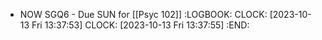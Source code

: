 - NOW SGQ6 - Due SUN for [[Psyc 102]]
  :LOGBOOK:
  CLOCK: [2023-10-13 Fri 13:37:53]
  CLOCK: [2023-10-13 Fri 13:37:55]
  :END: